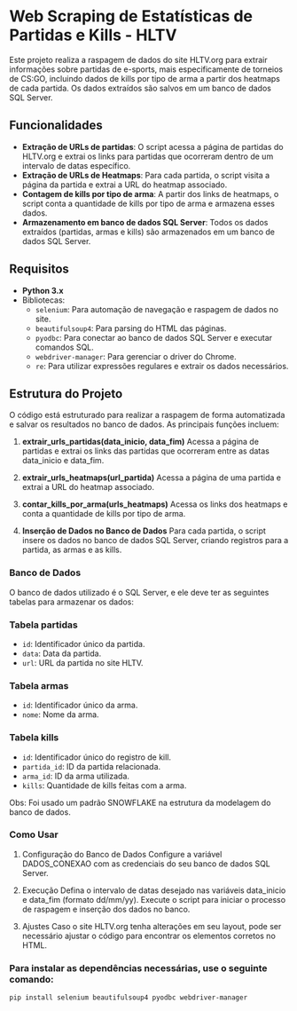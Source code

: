 # Web Scraping de Estatísticas de Partidas e Kills - HLTV

Este projeto realiza a raspagem de dados do site HLTV.org para extrair informações sobre partidas de e-sports, mais especificamente de torneios de CS:GO, incluindo dados de kills por tipo de arma a partir dos heatmaps de cada partida. Os dados extraídos são salvos em um banco de dados SQL Server.

## Funcionalidades

- **Extração de URLs de partidas**: O script acessa a página de partidas do HLTV.org e extrai os links para partidas que ocorreram dentro de um intervalo de datas específico.
- **Extração de URLs de Heatmaps**: Para cada partida, o script visita a página da partida e extrai a URL do heatmap associado.
- **Contagem de kills por tipo de arma**: A partir dos links de heatmaps, o script conta a quantidade de kills por tipo de arma e armazena esses dados.
- **Armazenamento em banco de dados SQL Server**: Todos os dados extraídos (partidas, armas e kills) são armazenados em um banco de dados SQL Server.

## Requisitos

- **Python 3.x**
- Bibliotecas:
  - `selenium`: Para automação de navegação e raspagem de dados no site.
  - `beautifulsoup4`: Para parsing do HTML das páginas.
  - `pyodbc`: Para conectar ao banco de dados SQL Server e executar comandos SQL.
  - `webdriver-manager`: Para gerenciar o driver do Chrome.
  - `re`: Para utilizar expressões regulares e extrair os dados necessários.


## Estrutura do Projeto
O código está estruturado para realizar a raspagem de forma automatizada e salvar os resultados no banco de dados. As principais funções incluem:

1. **extrair_urls_partidas(data_inicio, data_fim)**
Acessa a página de partidas e extrai os links das partidas que ocorreram entre as datas data_inicio e data_fim.

2. **extrair_urls_heatmaps(url_partida)**
Acessa a página de uma partida e extrai a URL do heatmap associado.

3. **contar_kills_por_arma(urls_heatmaps)**
Acessa os links dos heatmaps e conta a quantidade de kills por tipo de arma.

4. **Inserção de Dados no Banco de Dados**
Para cada partida, o script insere os dados no banco de dados SQL Server, criando registros para a partida, as armas e as kills.

### Banco de Dados
O banco de dados utilizado é o SQL Server, e ele deve ter as seguintes tabelas para armazenar os dados:

### Tabela partidas
 - `id`: Identificador único da partida.
 - `data`: Data da partida.
 - `url`: URL da partida no site HLTV.
### Tabela armas
 - `id`: Identificador único da arma.
 - `nome`: Nome da arma.
### Tabela kills
 - `id`: Identificador único do registro de kill.
 - `partida_id`: ID da partida relacionada.
 - `arma_id`: ID da arma utilizada.
 - `kills`: Quantidade de kills feitas com a arma.

Obs: Foi usado um padrão SNOWFLAKE na estrutura da modelagem do banco de dados. 

### Como Usar
1. Configuração do Banco de Dados
Configure a variável DADOS_CONEXAO com as credenciais do seu banco de dados SQL Server.

2. Execução
Defina o intervalo de datas desejado nas variáveis data_inicio e data_fim (formato dd/mm/yy).
Execute o script para iniciar o processo de raspagem e inserção dos dados no banco.
3. Ajustes
Caso o site HLTV.org tenha alterações em seu layout, pode ser necessário ajustar o código para encontrar os elementos corretos no HTML.


### Para instalar as dependências necessárias, use o seguinte comando:

```bash
pip install selenium beautifulsoup4 pyodbc webdriver-manager

